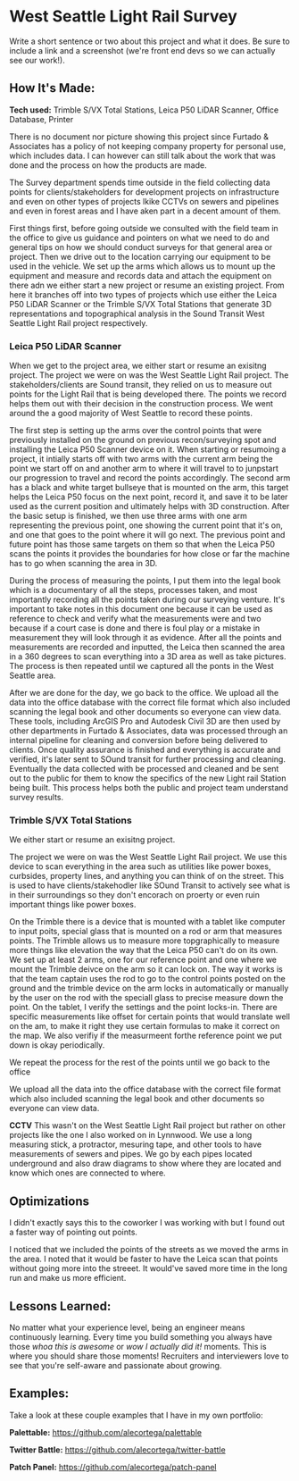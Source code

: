 # West Seattle Light Rail Survey
Write a short sentence or two about this project and what it does. Be sure to include a link and a screenshot (we're front end devs so we can actually see our work!).



## How It's Made:

**Tech used:** Trimble S/VX Total Stations, Leica P50 LiDAR Scanner, Office Database, Printer

There is no document nor picture showing this project since Furtado & Associates has a policy of not keeping company property for personal use, which includes data. I can however can still talk about the work that was done and the process on how the products are made.

The Survey department spends time outside in the field collecting data points for clients/stakeholders for development projects on infrastructure and even on other types of projects lkike CCTVs on sewers and pipelines and even in forest areas and I have aken part in a decent amount of them.

First things first, before going outside we consulted with the field team in the office to give us guidance and pointers on what we need to do and general tips on how we should conduct surveys for that general area or project. Then we drive out to the location carrying our equipment to be used in the vehicle. We set up the arms which allows us to mount up the equipment and measure and records data and attach the equipment on there adn we either start a new project or resume an existing project. From here it branches off into two types of projects which use either the Leica P50 LiDAR Scanner or the Trimble S/VX Total Stations that generate 3D representations and topographical analysis in the Sound Transit West Seattle Light Rail project respectively.

### Leica P50 LiDAR Scanner
When we get to the project area, we either start or resume an exisitng project.
The project we were on was the West Seattle Light Rail project. The stakeholders/clients are Sound transit, they relied on us to measure out points for the Light Rail that is being developed there. The points we record helps them out with their decision in the construction process. We went around the a good majority of West Seattle to record these points.

The first step is setting up the arms over the control points that were previously installed on the ground on previous recon/surveying spot and installing the Leica P50 Scanner device on it. When starting or resumoing a project, it intially starts off with two arms with the current arm being the point we start off on and another arm to where it will travel to to junpstart our progression to travel and record the points accordingly. The second arm has a black and white target bullseye that is mounted on the arm, this target helps the Leica P50 focus on the next point, record it, and save it to be later used as the current position and ultimately helps with 3D construction. After the basic setup is finished, we then use three arms with one arm representing the previous point, one showing the current point that it's on, and one that goes to the point where it will go next. The previous point and future point has those same targets on them so that when the Leica P50 scans the points it provides the boundaries for how close or far the machine has to go when scanning the area in 3D.

During the process of measuring the points, I put them into the legal book which is a documentary of all the steps, processes taken, and most importantly recording all the points taken during our surveying venture. It's important to take notes in this document one because it can be used as reference to check and verify what the measurements were and two because if a court case is done and there is foul play or a mistake in measurement they will look through it as evidence. After all the points and measurements are recorded and inputted, the Leica then scanned the area in a 360 degrees to scan everything into a 3D area as well as take pictures. The process is then repeated until we captured all the ponts in the West Seattle area.

After we are done for the day, we go back to the office. We upload all the data into the office database with the correct file format which also included scanning the legal book and other documents so everyone can view data. These tools, including ArcGIS Pro and Autodesk Civil 3D are then used by other departments in Furtado & Associates, data was processed through an internal pipeline for cleaning and conversion before being delivered to clients. Once quality assurance is finished and everything is accurate and verified, it's later sent to SOund transit for further processing and cleaning. Eventually the data collected with be processed and cleaned and be sent out to the public for them to know the specifics of the new Light rail Station being built. This process helps both the public and project team understand survey results. 

### Trimble S/VX Total Stations
We either start or resume an exisitng project.

The project we were on was the West Seattle Light Rail project. We use this device to scan everything in the area such as utilities like power boxes, curbsides, property lines, and anything you can think of on the street. This is used to have clients/stakehodler like SOund Transit to actively see what is in their surroundings so they don't encorach on proerty or even ruin important things like power boxes.

On the Trimble there is a device that is mounted with a tablet like computer to input poits, special glass that is mounted on a rod or arm that measures points. The Trimble allows us to measure more topgraphically to measure more things like elevation the way that the Leica P50 can't do on its own. We set up at least 2 arms, one for our reference point and one where we mount the Trimble deivce on the arm so it can lock on. The way it works is that the team captain uses the rod to go to the control points posted on the ground and the trimble device on the arm locks in automatically or manually by the user on the rod with the speciall glass to precise measure down the point.  On the tablet, I verify the settings and the point locks-in. There are specific measurements like offset for certain points that would translate well on the am, to make it right they use certain formulas to make it correct on the map. We also verifiy if the measurmeent forthe reference point we put down is okay periodically.

We repeat the process for the rest of the points until we go back to the office

We upload all the data into the office database with the correct file format which also included scanning the legal book and other documents so everyone can view data.

**CCTV**
This wasn't on the West Seattle Light Rail project but rather on other projects like the one I also worked on in Lynnwood. We use a long measuring stick, a protractor, mesuring tape, and other tools to have measurements of sewers and pipes. We go by each pipes located underground and also draw diagrams to show where they are located and know which ones are connected to where.

## Optimizations

I didn't exactly says this to the coworker I was working with but I found out a faster way of pointing out points.

I noticed that we included the points of the streets as we moved the arms in the area. I noted that it would be faster to have the Leica scan that points without going more into the streeet. It would've saved more time in the long run and make us more efficient.

## Lessons Learned:

No matter what your experience level, being an engineer means continuously learning. Every time you build something you always have those *whoa this is awesome* or *wow I actually did it!* moments. This is where you should share those moments! Recruiters and interviewers love to see that you're self-aware and passionate about growing.

## Examples:
Take a look at these couple examples that I have in my own portfolio:

**Palettable:** https://github.com/alecortega/palettable

**Twitter Battle:** https://github.com/alecortega/twitter-battle

**Patch Panel:** https://github.com/alecortega/patch-panel

